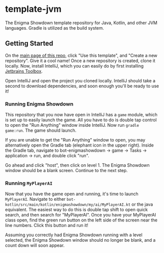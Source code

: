 # template-jvm
The Enigma Showdown template repository for Java, Kotlin, and other JVM languages. Gradle is utilized as the build system.

## Getting Started

On the [main page of this repo](https://github.com/EnigmaShowdown/template-jvm), click "Use this template", and "Create a new repository".
Give it a cool name!
Once a new repository is created, clone it locally.
Now, install IntelliJ, which you can easily do by first installing [Jetbrains Toolbox](https://www.jetbrains.com/toolbox-app/).

Open IntelliJ and open the project you cloned locally.
IntelliJ should take a second to download dependencies, and soon enough you'll be ready to use it!


### Running Enigma Showdown

This repository that you now have open in IntelliJ has a `game` module, which is set up to easily launch the game.
All you have to do is double tap control to open the "Run Anything" window inside IntelliJ.
Now run `gradle game:run`. The game should launch.

If you are unable to get the "Run Anything" window to open, you may alternatively open the Gradle tab (elephant icon in the upper right).
Inside the Gradle tab, navigate to bot-enigmashowdown -> game -> Tasks -> application -> run, and double click "run".

Go ahead and click "host", then click on level 1.
The Enigma Showdown window should be a blank screen.
Continue to the next step.

### Running `MyPlayerAI`

Now that you have the game open and running, it's time to launch `MyPlayerAI`.
Navigate to either `bot-kotlin/src/main/kotlin/enigmashowdown/my/ai/MyPlayerAI.kt` or the java equivalent.
The easiest way to do this is double tap shift to open quick search, and then search for "MyPlayerAI".
Once you have your MyPlayerAI class open, find the green run button on the left side of the screen near the line numbers.
Click this button and run it!

Assuming you correctly had Enigma Showdown running with a level selected, the Enigma Showdown window should no longer be blank,
and a count down will soon appear.
